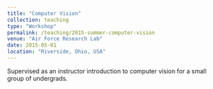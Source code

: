 ```yaml
---
title: "Computer Vision"
collection: teaching
type: "Workshop"
permalink: /teaching/2015-summer-computer-vision
venue: "Air Force Research Lab"
date: 2015-05-01
location: "Riverside, Ohio, USA"
---
```


Supervised as an instructor introduction to computer vision for a small group of undergrads.
